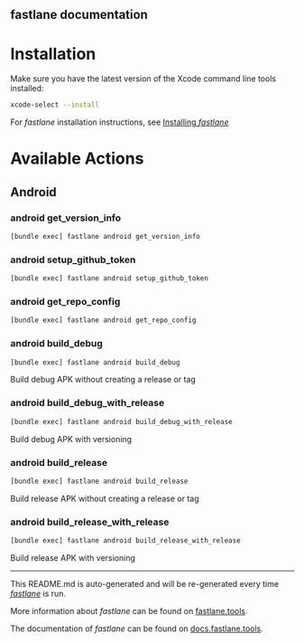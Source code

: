 fastlane documentation
----

# Installation

Make sure you have the latest version of the Xcode command line tools installed:

```sh
xcode-select --install
```

For _fastlane_ installation instructions, see [Installing _fastlane_](https://docs.fastlane.tools/#installing-fastlane)

# Available Actions

## Android

### android get_version_info

```sh
[bundle exec] fastlane android get_version_info
```



### android setup_github_token

```sh
[bundle exec] fastlane android setup_github_token
```



### android get_repo_config

```sh
[bundle exec] fastlane android get_repo_config
```



### android build_debug

```sh
[bundle exec] fastlane android build_debug
```

Build debug APK without creating a release or tag

### android build_debug_with_release

```sh
[bundle exec] fastlane android build_debug_with_release
```

Build debug APK with versioning

### android build_release

```sh
[bundle exec] fastlane android build_release
```

Build release APK without creating a release or tag

### android build_release_with_release

```sh
[bundle exec] fastlane android build_release_with_release
```

Build release APK with versioning

----

This README.md is auto-generated and will be re-generated every time [_fastlane_](https://fastlane.tools) is run.

More information about _fastlane_ can be found on [fastlane.tools](https://fastlane.tools).

The documentation of _fastlane_ can be found on [docs.fastlane.tools](https://docs.fastlane.tools).
